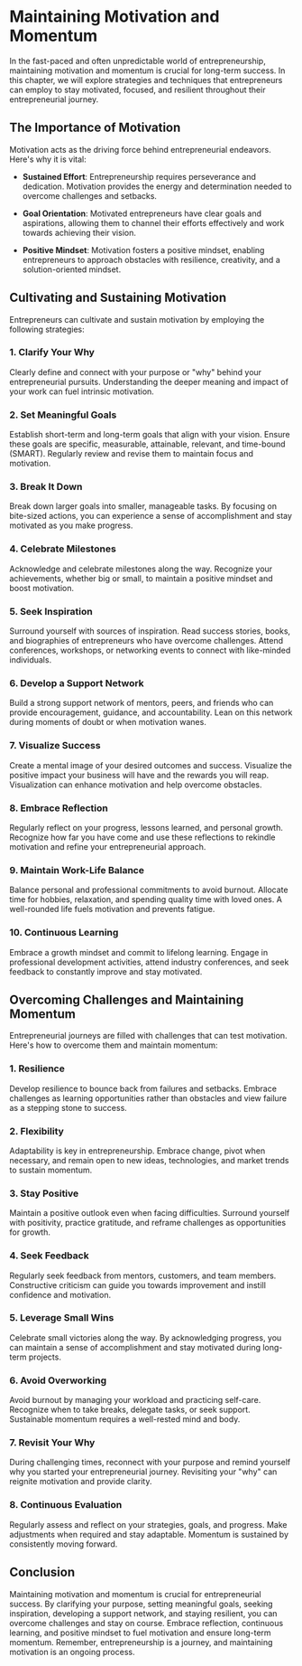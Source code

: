 Maintaining Motivation and Momentum
============================================

In the fast-paced and often unpredictable world of entrepreneurship, maintaining motivation and momentum is crucial for long-term success. In this chapter, we will explore strategies and techniques that entrepreneurs can employ to stay motivated, focused, and resilient throughout their entrepreneurial journey.

The Importance of Motivation
----------------------------

Motivation acts as the driving force behind entrepreneurial endeavors. Here's why it is vital:

* **Sustained Effort**: Entrepreneurship requires perseverance and dedication. Motivation provides the energy and determination needed to overcome challenges and setbacks.

* **Goal Orientation**: Motivated entrepreneurs have clear goals and aspirations, allowing them to channel their efforts effectively and work towards achieving their vision.

* **Positive Mindset**: Motivation fosters a positive mindset, enabling entrepreneurs to approach obstacles with resilience, creativity, and a solution-oriented mindset.

Cultivating and Sustaining Motivation
-------------------------------------

Entrepreneurs can cultivate and sustain motivation by employing the following strategies:

### 1. **Clarify Your Why**

Clearly define and connect with your purpose or "why" behind your entrepreneurial pursuits. Understanding the deeper meaning and impact of your work can fuel intrinsic motivation.

### 2. **Set Meaningful Goals**

Establish short-term and long-term goals that align with your vision. Ensure these goals are specific, measurable, attainable, relevant, and time-bound (SMART). Regularly review and revise them to maintain focus and motivation.

### 3. **Break It Down**

Break down larger goals into smaller, manageable tasks. By focusing on bite-sized actions, you can experience a sense of accomplishment and stay motivated as you make progress.

### 4. **Celebrate Milestones**

Acknowledge and celebrate milestones along the way. Recognize your achievements, whether big or small, to maintain a positive mindset and boost motivation.

### 5. **Seek Inspiration**

Surround yourself with sources of inspiration. Read success stories, books, and biographies of entrepreneurs who have overcome challenges. Attend conferences, workshops, or networking events to connect with like-minded individuals.

### 6. **Develop a Support Network**

Build a strong support network of mentors, peers, and friends who can provide encouragement, guidance, and accountability. Lean on this network during moments of doubt or when motivation wanes.

### 7. **Visualize Success**

Create a mental image of your desired outcomes and success. Visualize the positive impact your business will have and the rewards you will reap. Visualization can enhance motivation and help overcome obstacles.

### 8. **Embrace Reflection**

Regularly reflect on your progress, lessons learned, and personal growth. Recognize how far you have come and use these reflections to rekindle motivation and refine your entrepreneurial approach.

### 9. **Maintain Work-Life Balance**

Balance personal and professional commitments to avoid burnout. Allocate time for hobbies, relaxation, and spending quality time with loved ones. A well-rounded life fuels motivation and prevents fatigue.

### 10. **Continuous Learning**

Embrace a growth mindset and commit to lifelong learning. Engage in professional development activities, attend industry conferences, and seek feedback to constantly improve and stay motivated.

Overcoming Challenges and Maintaining Momentum
----------------------------------------------

Entrepreneurial journeys are filled with challenges that can test motivation. Here's how to overcome them and maintain momentum:

### 1. **Resilience**

Develop resilience to bounce back from failures and setbacks. Embrace challenges as learning opportunities rather than obstacles and view failure as a stepping stone to success.

### 2. **Flexibility**

Adaptability is key in entrepreneurship. Embrace change, pivot when necessary, and remain open to new ideas, technologies, and market trends to sustain momentum.

### 3. **Stay Positive**

Maintain a positive outlook even when facing difficulties. Surround yourself with positivity, practice gratitude, and reframe challenges as opportunities for growth.

### 4. **Seek Feedback**

Regularly seek feedback from mentors, customers, and team members. Constructive criticism can guide you towards improvement and instill confidence and motivation.

### 5. **Leverage Small Wins**

Celebrate small victories along the way. By acknowledging progress, you can maintain a sense of accomplishment and stay motivated during long-term projects.

### 6. **Avoid Overworking**

Avoid burnout by managing your workload and practicing self-care. Recognize when to take breaks, delegate tasks, or seek support. Sustainable momentum requires a well-rested mind and body.

### 7. **Revisit Your Why**

During challenging times, reconnect with your purpose and remind yourself why you started your entrepreneurial journey. Revisiting your "why" can reignite motivation and provide clarity.

### 8. **Continuous Evaluation**

Regularly assess and reflect on your strategies, goals, and progress. Make adjustments when required and stay adaptable. Momentum is sustained by consistently moving forward.

Conclusion
----------

Maintaining motivation and momentum is crucial for entrepreneurial success. By clarifying your purpose, setting meaningful goals, seeking inspiration, developing a support network, and staying resilient, you can overcome challenges and stay on course. Embrace reflection, continuous learning, and positive mindset to fuel motivation and ensure long-term momentum. Remember, entrepreneurship is a journey, and maintaining motivation is an ongoing process.
